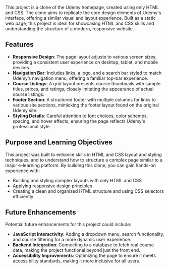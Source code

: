 This project is a clone of the Udemy homepage, created using only HTML and CSS. The clone aims to replicate the core design elements of Udemy's interface, offering a similar visual and layout experience. Built as a static web page, this project is ideal for showcasing HTML and CSS skills and understanding the structure of a modern, responsive website.

## Features

- **Responsive Design**: The page layout adjusts to various screen sizes, providing a consistent user experience on desktop, tablet, and mobile devices.
- **Navigation Bar**: Includes links, a logo, and a search bar styled to match Udemy’s navigation menu, offering a familiar top-bar experience.
- **Course Listings**: A grid layout presents course thumbnails with sample titles, prices, and ratings, closely imitating the appearance of actual course listings.
- **Footer Section**: A structured footer with multiple columns for links to various site sections, mimicking the footer layout found on the original Udemy site.
- **Styling Details**: Careful attention to font choices, color schemes, spacing, and hover effects, ensuring the page reflects Udemy's professional style.

## Purpose and Learning Objectives

This project was built to enhance skills in HTML and CSS layout and styling techniques, and to understand how to structure a complex page similar to a major e-learning platform. By building this clone, you can gain hands-on experience with:

- Building and styling complex layouts with only HTML and CSS
- Applying responsive design principles
- Creating a clean and organized HTML structure and using CSS selectors efficiently

## Future Enhancements

Potential future enhancements for this project could include:

- **JavaScript Interactivity**: Adding a dropdown menu, search functionality, and course filtering for a more dynamic user experience.
- **Backend Integration**: Connecting to a database to fetch real course data, making the project functional beyond just the front end.
- **Accessibility Improvements**: Optimizing the page to ensure it meets accessibility standards, making it more inclusive for all users.

